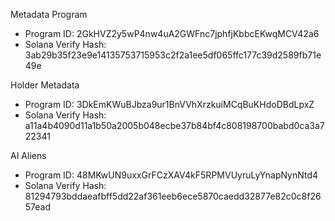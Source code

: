 Metadata Program

- Program ID: 2GkHVZ2y5wP4nw4uA2GWFnc7jphfjKbbcEKwqMCV42a6
- Solana Verify Hash: 3ab29b35f23e9e14135753715953c2f2a1ee5df065ffc177c39d2589fb71e49e

Holder Metadata

- Program ID: 3DkEmKWuBJbza9ur1BnVVhXrzkuiMCqBuKHdoDBdLpxZ
- Solana Verify Hash: a11a4b4090d11a1b50a2005b048ecbe37b84bf4c808198700babd0ca3a722341

AI Aliens

- Program ID: 48MKwUN9uxxGrFCzXAV4kF5RPMVUyruLyYnapNynNtd4
- Solana Verify Hash: 81294793bddaeafbff5dd22af361eeb6ece5870caedd32877e82c0c8f2657ead
